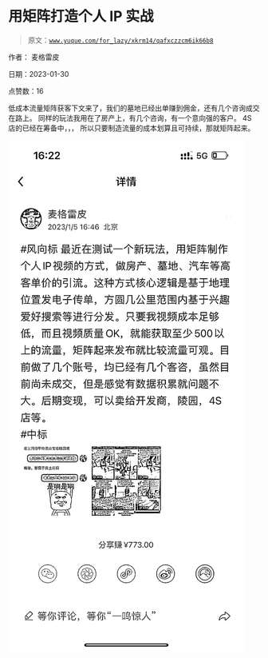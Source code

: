 # 用矩阵打造个人 IP 实战

> 原文：[`www.yuque.com/for_lazy/xkrm14/qafxczzcm6ik66b8`](https://www.yuque.com/for_lazy/xkrm14/qafxczzcm6ik66b8)



作者： 麦格雷皮 

日期：2023-01-30 

点赞数：16 

低成本流量矩阵获客下文来了，我们的墓地已经出单赚到佣金，还有几个咨询成交在路上。 同样的玩法我用在了房产上，有几个咨询，有一个意向强的客户。 4S 店的已经在筹备中，，， 所以只要制造流量的成本划算且可持续，那就矩阵起来。 

![](img/275900fdceed11c0ec4033afd1e6d9ff.png)  

